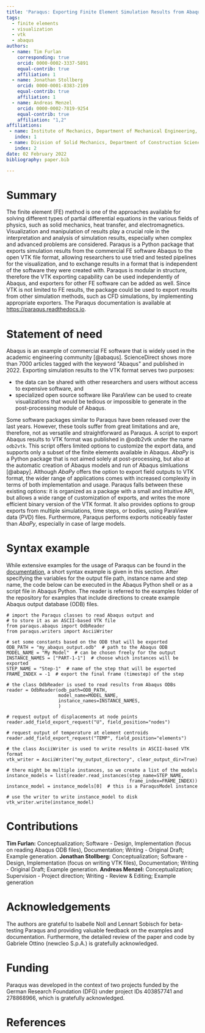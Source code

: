 ```yaml
---
title: 'Paraqus: Exporting Finite Element Simulation Results from Abaqus to VTK'
tags:
  - finite elements
  - visualization
  - vtk
  - abaqus
authors:
  - name: Tim Furlan
    corresponding: true
    orcid: 0000-0002-3337-5891
    equal-contrib: true
    affiliation: 1
  - name: Jonathan Stollberg
    orcid: 0000-0001-8383-2109
    equal-contrib: true
    affiliation: 1
  - name: Andreas Menzel
    orcid: 0000-0002-7819-9254
    equal-contrib: true
    affiliation: "1,2"
affiliations:
 - name: Institute of Mechanics, Department of Mechanical Engineering, TU Dortmund University, Leonhard-Euler-Str. 5, 44227 Dortmund, Germany
   index: 1
 - name: Division of Solid Mechanics, Department of Construction Sciences, Lund University, P.O. Box 118, SE-22100 Lund, Sweden
   index: 2
date: 02 February 2022
bibliography: paper.bib

---
```


# Summary

The finite element (FE) method is one of the approaches available for solving different types of partial differential equations in the various fields of physics, such as solid mechanics, heat transfer, and electromagnetics. Visualization and manipulation of results play a crucial role in the interpretation and analysis of simulation results, especially when complex and advanced problems are considered. Paraqus is a Python package that exports simulation results from the commercial FE software Abaqus to the open VTK file format, allowing researchers to use tried and tested pipelines for the visualization, and to exchange results in a format that is independent of the software they were created with. Paraqus is modular in structure, therefore the VTK exporting capability can be used independently of Abaqus, and exporters for other FE software can be added as well. Since VTK is not limited to FE results, the package could be used to export results from other simulation methods, such as CFD simulations, by implementing appropriate exporters. The Paraqus documentation is available at <https://paraqus.readthedocs.io>.

# Statement of need

Abaqus is an example of commercial FE software that is widely used in the academic engineering community [@abaqus]. ScienceDirect shows more than 7000 articles tagged with the keyword "Abaqus" and published in 2022. Exporting simulation results to the VTK format serves two purposes: 

- the data can be shared with other researchers and users without access to expensive software, and 
- specialized open source software like ParaView can be used to create visualizations that would be tedious or impossible to generate in the post-processing module of Abaqus.

Some software packages similar to Paraqus have been released over the last years. However, these tools suffer from great limitations and are, therefore, not as versatile and straightforward as Paraqus. A script to export Abaqus results to VTK format was published in @odb2vtk under the name ``odb2vtk``. This script offers limited options to customize the export data, and supports only a subset of the finite elements available in Abaqus. *AbaPy* is a Python package that is not aimed solely at post-processing, but also at the automatic creation of Abaqus models and run of Abaqus simluations [@abapy]. Although *AbaPy* offers the option to export field outputs to VTK format, the wider range of applications comes with increased complexity in terms of both implementation and usage. Paraqus falls between these existing options: it is organized as a package with a small and intuitive API, but allows a wide range of customization of exports, and writes the more efficient binary version of the VTK format. It also provides options to group exports from multiple simulations, time steps, or bodies, using ParaView data (PVD) files. Furthermore, Paraqus performs exports noticeably faster than *AbaPy*, especially in case of large models.

# Syntax example

While extensive examples for the usage of Paraqus can be found in the [documentation](https://paraqus.readthedocs.io), a short syntax example is given in this section. After specifying the variables for the output file path, instance name and step name, the code below can be executed in the Abaqus Python shell or as a script file in Abaqus Python. The reader is referred to the examples folder of the repository for examples that include directions to create example Abaqus output database (ODB) files.

    # import the Paraqus classes to read Abaqus output and
    # to store it as an ASCII-based VTK file
    from paraqus.abaqus import OdbReader
    from paraqus.writers import AsciiWriter

    # set some constants based on the ODB that will be exported
    ODB_PATH = "my_abaqus_output.odb"  # path to the Abaqus ODB
    MODEL_NAME = "My Model"  # can be chosen freely for the output
    INSTANCE_NAMES = ["PART-1-1"]  # choose which instances will be exported
    STEP_NAME = "Step-1"  # name of the step that will be exported
    FRAME_INDEX = -1  # export the final frame (timestep) of the step

    # the class OdbReader is used to read results from Abaqus ODBs
    reader = OdbReader(odb_path=ODB_PATH,
                       model_name=MODEL_NAME,
                       instance_names=INSTANCE_NAMES,
                       )

    # request output of displacements at node points
    reader.add_field_export_request("U", field_position="nodes")
    
    # request output of temperature at element centroids
    reader.add_field_export_request("TEMP", field_position="elements")

    # the class AsciiWriter is used to write results in ASCII-based VTK format
    vtk_writer = AsciiWriter("my_output_directory", clear_output_dir=True)

    # there might be multiple instances, so we create a list of the models
    instance_models = list(reader.read_instances(step_name=STEP_NAME,
                                                 frame_index=FRAME_INDEX))
    instance_model = instance_models[0]  # this is a ParaqusModel instance

    # use the writer to write instance_model to disk
    vtk_writer.write(instance_model)


# Contributions

**Tim Furlan:** Conceptualization; Software - Design, Implementation (focus on reading Abaqus ODB files), Documentation; Writing - Original Draft; Example generation. **Jonathan Stollberg:** Conceptualization; Software - Design, Implementation (focus on writing VTK files), Documentation; Writing - Original Draft; Example generation. **Andreas Menzel:** Conceptualization; Supervision - Project direction; Writing - Review & Editing; Example generation

# Acknowledgements

The authors are grateful to Isabelle Noll and Lennart Sobisch for beta-testing Paraqus and providing valuable feedback on the examples and documentation. Furthermore, the detailed review of the paper and code by Gabriele Ottino (newcleo S.p.A.) is gratefully acknowledged.

# Funding

Paraqus was developed in the context of two projects funded by the German Research Foundation (DFG) under project IDs 403857741 and 278868966, which is gratefully acknowledged.

# References


